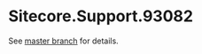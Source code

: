 # Sitecore.Support.93082

See [master branch](https://github.com/sitecoresupport/Sitecore.Support.93082) for details.